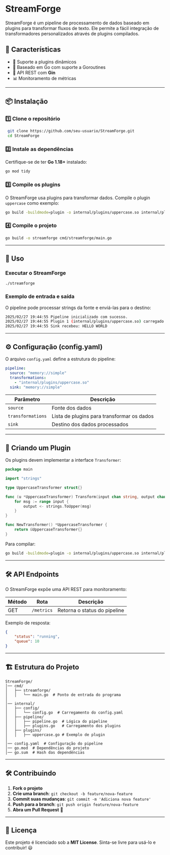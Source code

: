 # StreamForge

StreamForge é um pipeline de processamento de dados baseado em plugins para transformar fluxos de texto. Ele permite a fácil integração de transformadores personalizados através de plugins compilados.

## 📌 Características
- 🔌 Suporte a plugins dinâmicos
- 🚀 Baseado em Go com suporte a Goroutines
- 📡 API REST com **Gin**
- 📊 Monitoramento de métricas

---

## 📦 Instalação

### 1️⃣ **Clone o repositório**
```sh
 git clone https://github.com/seu-usuario/StreamForge.git
 cd StreamForge
```

### 2️⃣ **Instale as dependências**
Certifique-se de ter **Go 1.18+** instalado:
```sh
go mod tidy
```

### 3️⃣ **Compile os plugins**
O StreamForge usa plugins para transformar dados. Compile o plugin `uppercase` como exemplo:
```sh
go build -buildmode=plugin -o internal/plugins/uppercase.so internal/plugins/uppercase.go
```

### 4️⃣ **Compile o projeto**
```sh
go build -o streamforge cmd/streamforge/main.go
```

---

## 🚀 Uso

### **Executar o StreamForge**
```sh
./streamforge
```

### **Exemplo de entrada e saída**
O pipeline pode processar strings da fonte e enviá-las para o destino:
```sh
2025/02/27 19:44:55 Pipeline inicializado com sucesso.
2025/02/27 19:44:55 Plugin 1 (internal/plugins/uppercase.so) carregado com sucesso
2025/02/27 19:44:55 Sink recebeu: HELLO WORLD
```

---

## ⚙️ Configuração (config.yaml)
O arquivo `config.yaml` define a estrutura do pipeline:
```yaml
pipeline:
  source: "memory://simple"
  transformations:
    - "internal/plugins/uppercase.so"
  sink: "memory://simple"
```

| Parâmetro         | Descrição                                  |
|------------------|------------------------------------------|
| `source`         | Fonte dos dados                          |
| `transformations`| Lista de plugins para transformar os dados |
| `sink`           | Destino dos dados processados            |

---

## 🔌 Criando um Plugin

Os plugins devem implementar a interface `Transformer`:

```go
package main

import "strings"

type UppercaseTransformer struct{}

func (u *UppercaseTransformer) Transform(input chan string, output chan string) {
    for msg := range input {
        output <- strings.ToUpper(msg)
    }
}

func NewTransformer() *UppercaseTransformer {
    return &UppercaseTransformer{}
}
```

Para compilar:
```sh
go build -buildmode=plugin -o internal/plugins/uppercase.so internal/plugins/uppercase.go
```

---

## 🛠 API Endpoints

O StreamForge expõe uma API REST para monitoramento:

| Método | Rota      | Descrição           |
|--------|----------|-------------------|
| GET    | `/metrics` | Retorna o status do pipeline |

Exemplo de resposta:
```json
{
    "status": "running",
    "queue": 10
}
```

---

## 🏗 Estrutura do Projeto
```
StreamForge/
│── cmd/
│   ├── streamforge/
│   │   └── main.go  # Ponto de entrada do programa
│
│── internal/
│   ├── config/
│   │   └── config.go  # Carregamento do config.yaml
│   ├── pipeline/
│   │   ├── pipeline.go  # Lógica do pipeline
│   │   ├── plugins.go   # Carregamento dos plugins
│   ├── plugins/
│   │   ├── uppercase.go # Exemplo de plugin
│
│── config.yaml  # Configuração do pipeline
│── go.mod  # Dependências do projeto
│── go.sum  # Hash das dependências
```

---

## 🛠 Contribuindo

1. **Fork o projeto**
2. **Crie uma branch**: `git checkout -b feature/nova-feature`
3. **Commit suas mudanças**: `git commit -m 'Adiciona nova feature'`
4. **Push para a branch**: `git push origin feature/nova-feature`
5. **Abra um Pull Request** 🚀

---

## 📜 Licença
Este projeto é licenciado sob a **MIT License**. Sinta-se livre para usá-lo e contribuir! 😃

